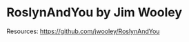 RoslynAndYou by Jim Wooley
=================================================================================

Resources: https://github.com/jwooley/RoslynAndYou
